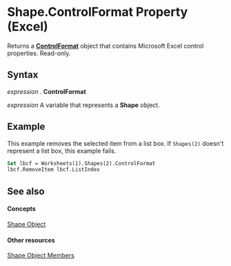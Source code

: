 
# Shape.ControlFormat Property (Excel)

Returns a  **[ControlFormat](fafc6e6b-641c-2179-0789-d86c2718b3c0.md)** object that contains Microsoft Excel control properties. Read-only.


## Syntax

 _expression_ . **ControlFormat**

 _expression_ A variable that represents a **Shape** object.


## Example

This example removes the selected item from a list box. If  `Shapes(2)` doesn't represent a list box, this example fails.


```vb
Set lbcf = Worksheets(1).Shapes(2).ControlFormat 
lbcf.RemoveItem lbcf.ListIndex
```


## See also


#### Concepts


[Shape Object](8f01fcd1-b7d9-5216-2de5-40fb6648a403.md)
#### Other resources


[Shape Object Members](0fed7136-4228-6c32-507d-3bd36aa56d9a.md)
